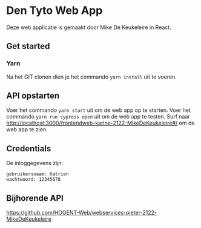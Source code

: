 # Den Tyto Web App

Deze web applicatie is gemaakt door Mike De Keukeleire in React.

## Get started
### Yarn

Na het GIT clonen dien je het commando `yarn install` uit te voeren.

## API opstarten
Voer het commando `yarn start` uit om de web app op te starten.
Voer het commando `yarn run cypress open` uit om de web app te testen.
Surf naar [http://localhost:3000/frontendweb-karine-2122-MikeDeKeukeleire#/](http://localhost:3000/frontendweb-karine-2122-MikeDeKeukeleire#/) om de web app te zien.

## Credentials
De inloggegevens zijn:
```
gebruikersnaam: Katrien
wachtwoord: 12345678
```

## Bijhorende API
https://github.com/HOGENT-Web/webservices-pieter-2122-MikeDeKeukeleire
